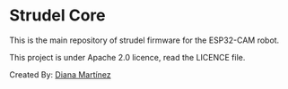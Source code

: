 # Strudel Core

This is the main repository of strudel firmware for the ESP32-CAM robot.

This project is under Apache 2.0 licence, read the LICENCE file.

Created By: [Diana Martínez](https://twitter.com/diana_nerd)
